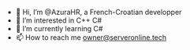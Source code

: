 - 👋 Hi, I’m @AzuraHR, a French-Croatian developper
- 👀 I’m interested in C++ C#
- 🌱 I’m currently learning C#
- 📫 How to reach me owner@serveronline.tech

<!---
AzuraHR/AzuraHR is a ✨ special ✨ repository because its `README.md` (this file) appears on your GitHub profile.
You can click the Preview link to take a look at your changes.
--->
